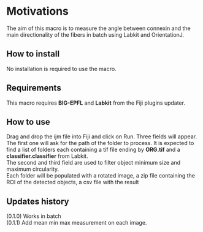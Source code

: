 # Motivations


The aim of this macro is to measure the angle between connexin and the main directionality of the fibers in batch using Labkit and OrientationJ.

## How to install

No installation is required to use the macro.

## Requirements

This macro requires **BIG-EPFL** and **Labkit** from the Fiji plugins updater.

## How to use

Drag and drop the ijm file into Fiji and click on Run. 
Three fields will appear. The first one will ask for the path of the folder to process. It is expected to find a list of folders each containing a tif file ending by **ORG.tif** and a **classifier.classifier** from Labkit.
<br>The second and third field are used to filter object minimum size and maximum circularity.
<br>Each folder will be populated with a rotated image, a zip file containing the ROI of the detected objects, a csv file with the result


## Updates history
(0.1.0) Works in batch
<br>(0.1.1) Add mean min max measurement on each image.
